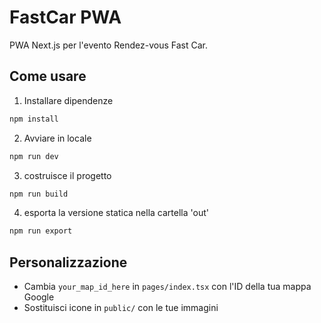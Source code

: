 # FastCar PWA

PWA Next.js per l'evento Rendez-vous Fast Car.

## Come usare

1. Installare dipendenze
```bash
npm install
```

2. Avviare in locale
```bash
npm run dev
```

3. costruisce il progetto
```bash
npm run build 
```
4.    esporta la versione statica nella cartella 'out'
```bash
npm run export 
```    

## Personalizzazione

- Cambia `your_map_id_here` in `pages/index.tsx` con l'ID della tua mappa Google
- Sostituisci icone in `public/` con le tue immagini